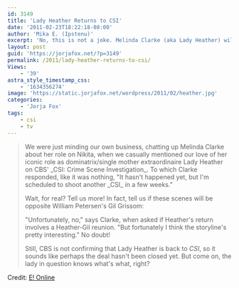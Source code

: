 ```yaml
---
id: 3149
title: 'Lady Heather Returns to CSI'
date: '2011-02-23T18:22:18-08:00'
author: 'Mika E. (Ipstenu)'
excerpt: 'No, this is not a joke. Melinda Clarke (aka Lady Heather) will return to _CSI_!'
layout: post
guid: 'https://jorjafox.net/?p=3149'
permalink: /2011/lady-heather-returns-to-csi/
Views:
    - '39'
astra_style_timestamp_css:
    - '1634356274'
image: 'https://static.jorjafox.net/wordpress/2011/02/heather.jpg'
categories:
    - 'Jorja Fox'
tags:
    - csi
    - tv
---
```


<blockquote>We were just minding our own business, chatting up Melinda Clarke about her role on Nikita, when we casually mentioned our love of her iconic role as dominatrix/single mother extraordinaire Lady Heather on CBS' _CSI: Crime Scene Investigation_. To which Clarke responded, like it was nothing, "It hasn't happened yet, but I'm scheduled to shoot another _CSI_ in a few weeks."

Wait, for real? Tell us more! In fact, tell us if these scenes will be opposite William Petersen's Gil Grissom:

"Unfortunately, no," says Clarke, when asked if Heather's return involves a Heather-Gil reunion. "But fortunately I think the storyline's pretty interesting." No doubt!

Still, CBS is not confirming that Lady Heather is back to _CSI_, so it sounds like perhaps the deal hasn't been closed yet. But come on, the lady in question knows what's what, right? </blockquote>

Credit: <a href="http://www.eonline.com/uberblog/watch_with_kristin/b227625_lady_heather_returns_csi.html">E! Online</a>
